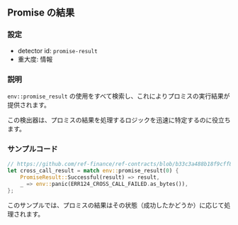 
## Promise の結果

### 設定

* detector id: `promise-result`
* 重大度: 情報

### 説明

`env::promise_result` の使用をすべて検索し、これによりプロミスの実行結果が提供されます。

この検出器は、プロミスの結果を処理するロジックを迅速に特定するのに役立ちます。

### サンプルコード

```rust
// https://github.com/ref-finance/ref-contracts/blob/b33c3a488b18f9cff82a3fdd53bf65d6aac09e15/ref-exchange/src/lib.rs#L434
let cross_call_result = match env::promise_result(0) {
    PromiseResult::Successful(result) => result,
    _ => env::panic(ERR124_CROSS_CALL_FAILED.as_bytes()),
};
```

このサンプルでは、プロミスの結果はその状態（成功したかどうか）に応じて処理されます。

